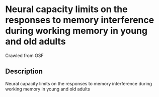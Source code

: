 # Neural capacity limits on the responses to memory interference during working memory in young and old adults

Crawled from OSF

## Description

Neural capacity limits on the responses to memory interference during working memory in young and old adults
